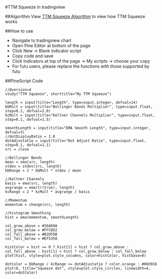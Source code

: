 #TTM Squeeze in tradingview


##Algorithm
View [TTM Squeeze Algorithm](https://www.cypherscope.com/home/the-best-indicators-youve-never-used-ttm-squeeze#:~:text=The%20TTM%20Squeeze%20captures%20the,subsequent%20direction%20of%20that%20move) to view how TTM Squeeze works

##How to use
* Navigate to tradingview chart
* Open Pine Editor at bottom of the page
* Click New -> Blank indicator script
* Copy code and save
* Click Indicators at top of the page -> My scripts -> choose your copy
* For futu users, please replace the functions with those supported by futu

##PineScript Code

```
//@version=4
study("TTM Squeeze", shorttitle="My TTM Squeeze")

length = input(title="Length", type=input.integer, defval=14)
bbMult = input(title="Bollinger Bands Multiplier", type=input.float, step=0.1, defval=2.0)
kcMult = input(title="Keltner Channels Multiplier", type=input.float, step=0.1, defval=1.5)

smoothLength = input(title="EMA Smooth Length", type=input.integer, defval=3)
//dotDisplayRatio = 1.0
dotAdjustatio = input(title="Dot Adjust Ratio", type=input.float, step=0.1, defval=1.1)
src = close

//Bollinger Bands
mean = sma(src, length)
stdev = stdev(src, length)
bbRange = 2 * bbMult * stdev / mean

//Keltner Channels
basis = ema(src, length)
avgrange = ema(tr(true), length)
kcRange = 2 * kcMult * avgrange / basis

//Momentum
momentum = change(src, length)

//histogram Smoothing
hist = ema(momentum, smoothLength)

col_grow_above = #26A69A
col_grow_below = #FFCDD2
col_fall_above = #B2DFDB
col_fall_below = #EF5350

histColor = hist >= 0 ? hist[1] < hist ? col_grow_above : col_fall_above : hist[1] < hist ? col_grow_below : col_fall_below
plot(hist, style=plot.style_columns, color=histColor, histbase=0)

dotColor = bbRange / kcRange <= dotAdjustatio ? color.orange : #00d916
plot(0, title="Squeeze dot", style=plot.style_circles, linewidth=4, color=dotColor)

```

